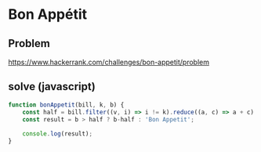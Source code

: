 # Bon Appétit

## Problem
https://www.hackerrank.com/challenges/bon-appetit/problem

## solve (javascript)
```javascript
function bonAppetit(bill, k, b) {
    const half = bill.filter((v, i) => i != k).reduce((a, c) => a + c) / 2;    
    const result = b > half ? b-half : 'Bon Appetit';
    
    console.log(result);
}
